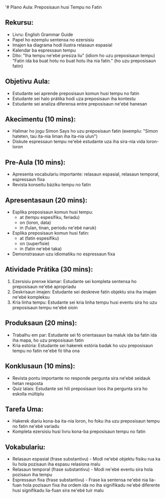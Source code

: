 '# Plano Aula: Preposisaun husi Tempu no Fatin

## Rekursu:
- Livru: English Grammar Guide
- Papel ho ezemplu sentensa no ezersisiu
- Imajen ka diagrama hodi ilustra relasaun espasial
- Kalendar ba espressaun tempu
- Dito:
    "Iha tempu ne'ebé presiza liu" (idiom ho uzu preposisaun tempu)
    "Fatin ida ba buat hotu no buat hotu iha nia fatin." (ho uzu preposisaun fatin)

## Objetivu Aula:
- Estudante sei aprende preposisaun komun husi tempu no fatin
- Estudante sei halo prátika hodi uza preposisaun iha kontestu
- Estudante sei analiza diferensa entre preposisaun ne'ebé hanesan

## Akecimentu (10 mins):
- Halimar ho jogu Simon Says ho uzu preposisaun fatin (exemplu: "Simon hateten, tau ita-nia liman iha ita-nia ulun")
- Diskute espressaun tempu ne'ebé estudante uza iha sira-nia vida loron-loron

## Pre-Aula (10 mins):
- Apresenta vocabulariu importante: relasaun espasial, relasaun temporal, espressaun fixa
- Revista konseitu báziku tempu no fatin

## Apresentasaun (20 mins):
- Esplika preposisaun komun husi tempu:
  * at (tempu espesifiku, feriadu)
  * on (loron, data)
  * in (fulan, tinan, periodu ne'ebé naruk)
- Esplika preposisaun komun husi fatin:
  * at (fatin espesifiku)
  * on (superfisie)
  * in (fatin ne'ebé taka)
- Demonstrasaun uzu idiomatiku no espressaun fixa

## Atividade Prátika (30 mins):
1. Ezersisiu prenxe klamar: Estudante sei kompleta sentensa ho preposisaun ne'ebé apropriadu
2. Deskrisaun imajen: Estudante sei deskreve fatin objektu sira iha imajen ne'ebé kompleksu
3. Kria linha tempu: Estudante sei kria linha tempu husi eventu sira ho uzu preposisaun tempu ne'ebé oioin

## Produksaun (20 mins):
- Trabalhu em par: Estudante sei fó orientasaun ba maluk ida ba fatin ida iha mapa, ho uzu preposisaun fatin
- Kria estória: Estudante sei hakerek estória badak ho uzu preposisaun tempu no fatin ne'ebé fó tiha ona

## Konklusaun (10 mins):
- Revista pontu importante no responde pergunta sira ne'ebé seidauk hetan resposta
- Quiz lalais: Estudante sei hili preposisaun loos iha pergunta sira ho eskolla múltiplu

## Tarefa Uma:
- Hakerek diariu kona-ba ita-nia loron, ho foku iha uzu preposisaun tempu no fatin ne'ebé variadu
- Kompleta ezersisiu husi livru kona-ba preposisaun tempu no fatin

## Vokabulariu:
- Relasaun espasial (frase substantivu) - Modi ne'ebé objektu fisiku rua ka liu hola pozisaun iha espasu relasiona malu
- Relasaun temporal (frase substantivu) - Modi ne'ebé eventu sira hola pozisaun iha tempu
- Espressaun fixa (frase substantivu) - Frase ka sentensa ne'ebé nia lia-fuan hola pozisaun fixa iha ordem ida no iha signifikadu ne'ebé diferente husi signifikadu lia-fuan sira ne'ebé tuir malu